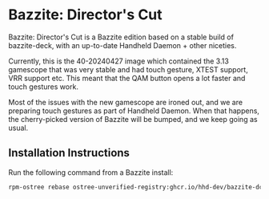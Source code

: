 # Bazzite: Director's Cut
Bazzite: Director's Cut is a Bazzite edition based on a stable build of 
bazzite-deck, with an up-to-date Handheld Daemon + other niceties.

Currently, this is the 40-20240427 image which contained the 3.13 gamescope
that was very stable and had touch gesture, XTEST support, VRR support etc.
This meant that the QAM button opens a lot faster and touch gestures work.

Most of the issues with the new gamescope are ironed out, and we are preparing
touch gestures as part of Handheld Daemon.
When that happens, the cherry-picked version of Bazzite will be bumped, and we
keep going as usual.

## Installation Instructions
Run the following command from a Bazzite install:
```bash
rpm-ostree rebase ostree-unverified-registry:ghcr.io/hhd-dev/bazzite-dc:stable
```